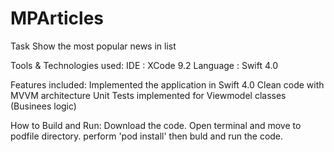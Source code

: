 # MPArticles

Task
Show the most popular news in list

Tools & Technologies used:
IDE : XCode 9.2 Language : Swift 4.0

Features included:
Implemented the application in Swift 4.0
Clean code with MVVM architecture
Unit Tests implemented for Viewmodel classes (Businees logic)

How to Build and Run:
Download the code.
Open terminal and move to podfile directory.
perform 'pod install' then buld and run the code.



